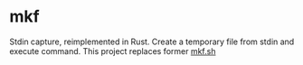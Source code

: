 # mkf
Stdin capture, reimplemented in Rust.
Create a temporary file from stdin and execute command.
This project replaces former [mkf.sh](https://github.com/myzhang1029/codes/blob/main/shell/mkf)